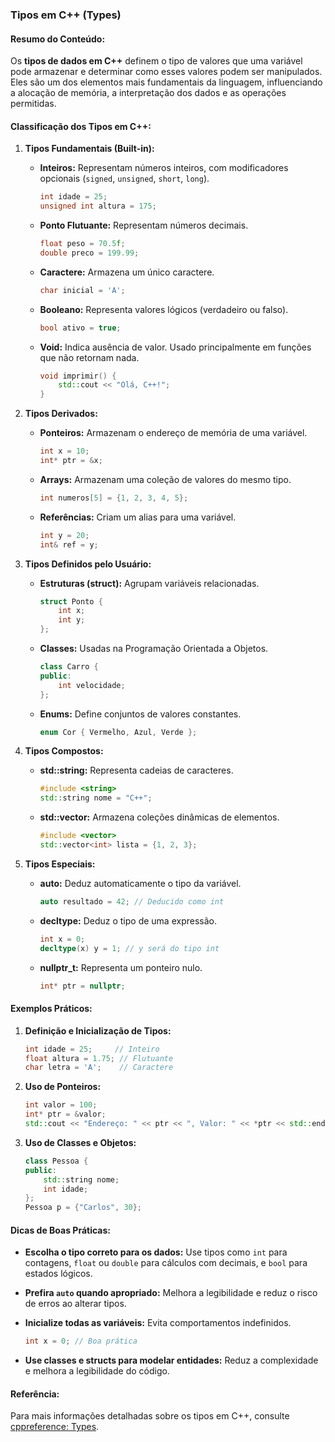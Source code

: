 ### Tipos em C++ (Types)

#### Resumo do Conteúdo:
Os **tipos de dados em C++** definem o tipo de valores que uma variável pode armazenar e determinar como esses valores podem ser manipulados. Eles são um dos elementos mais fundamentais da linguagem, influenciando a alocação de memória, a interpretação dos dados e as operações permitidas.

#### Classificação dos Tipos em C++:
1. **Tipos Fundamentais (Built-in):**
   - **Inteiros:**
     Representam números inteiros, com modificadores opcionais (`signed`, `unsigned`, `short`, `long`).
     ```cpp
     int idade = 25;
     unsigned int altura = 175;
     ```

   - **Ponto Flutuante:**
     Representam números decimais.
     ```cpp
     float peso = 70.5f;
     double preco = 199.99;
     ```

   - **Caractere:**
     Armazena um único caractere.
     ```cpp
     char inicial = 'A';
     ```

   - **Booleano:**
     Representa valores lógicos (verdadeiro ou falso).
     ```cpp
     bool ativo = true;
     ```

   - **Void:**
     Indica ausência de valor. Usado principalmente em funções que não retornam nada.
     ```cpp
     void imprimir() {
         std::cout << "Olá, C++!";
     }
     ```

2. **Tipos Derivados:**
   - **Ponteiros:** Armazenam o endereço de memória de uma variável.
     ```cpp
     int x = 10;
     int* ptr = &x;
     ```

   - **Arrays:** Armazenam uma coleção de valores do mesmo tipo.
     ```cpp
     int numeros[5] = {1, 2, 3, 4, 5};
     ```

   - **Referências:** Criam um alias para uma variável.
     ```cpp
     int y = 20;
     int& ref = y;
     ```

3. **Tipos Definidos pelo Usuário:**
   - **Estruturas (struct):**
     Agrupam variáveis relacionadas.
     ```cpp
     struct Ponto {
         int x;
         int y;
     };
     ```

   - **Classes:**
     Usadas na Programação Orientada a Objetos.
     ```cpp
     class Carro {
     public:
         int velocidade;
     };
     ```

   - **Enums:**
     Define conjuntos de valores constantes.
     ```cpp
     enum Cor { Vermelho, Azul, Verde };
     ```

4. **Tipos Compostos:**
   - **std::string:** Representa cadeias de caracteres.
     ```cpp
     #include <string>
     std::string nome = "C++";
     ```

   - **std::vector:** Armazena coleções dinâmicas de elementos.
     ```cpp
     #include <vector>
     std::vector<int> lista = {1, 2, 3};
     ```

5. **Tipos Especiais:**
   - **auto:** Deduz automaticamente o tipo da variável.
     ```cpp
     auto resultado = 42; // Deducido como int
     ```

   - **decltype:** Deduz o tipo de uma expressão.
     ```cpp
     int x = 0;
     decltype(x) y = 1; // y será do tipo int
     ```

   - **nullptr_t:** Representa um ponteiro nulo.
     ```cpp
     int* ptr = nullptr;
     ```

#### Exemplos Práticos:
1. **Definição e Inicialização de Tipos:**
   ```cpp
   int idade = 25;     // Inteiro
   float altura = 1.75; // Flutuante
   char letra = 'A';    // Caractere
   ```

2. **Uso de Ponteiros:**
   ```cpp
   int valor = 100;
   int* ptr = &valor;
   std::cout << "Endereço: " << ptr << ", Valor: " << *ptr << std::endl;
   ```

3. **Uso de Classes e Objetos:**
   ```cpp
   class Pessoa {
   public:
       std::string nome;
       int idade;
   };
   Pessoa p = {"Carlos", 30};
   ```

#### Dicas de Boas Práticas:
- **Escolha o tipo correto para os dados:** Use tipos como `int` para contagens, `float` ou `double` para cálculos com decimais, e `bool` para estados lógicos.
- **Prefira `auto` quando apropriado:** Melhora a legibilidade e reduz o risco de erros ao alterar tipos.
- **Inicialize todas as variáveis:** Evita comportamentos indefinidos.
  ```cpp
  int x = 0; // Boa prática
  ```

- **Use classes e structs para modelar entidades:** Reduz a complexidade e melhora a legibilidade do código.

#### Referência:
Para mais informações detalhadas sobre os tipos em C++, consulte [cppreference: Types](https://en.cppreference.com/w/cpp/language/type).